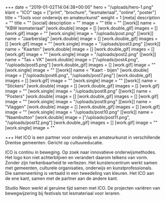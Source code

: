 +++
date = "2019-01-02T14:04:38+00:00"
hero = "/uploads/hero-1.png"
klant = "ICO"
tags = ["print", "brochure", "lesmateriaal", "online", "poster"]
title = "Tools voor onderwijs en amateurkunst"
weight = 1
[meta]
description = ""
title = ""
[social]
description = ""
image = ""
title = ""
[[work]]
name = "KBW lesmateriaal"
[work.double]
image = []
[work.double_gif]
images = []
[work.gif]
image = ""
[work.single]
image = "/uploads/post.png"
[[work]]
name = "Jaarberslag"
[work.double]
image = []
[work.double_gif]
images = []
[work.gif]
image = ""
[work.single]
image = "/uploads/post3.png"
[[work]]
name = "Kaarten"
[work.double]
image = []
[work.double_gif]
images = []
[work.gif]
image = ""
[work.single]
image = "/uploads/post2.png"
[[work]]
name = "Tas + VK"
[work.double]
image = ["/uploads/post4.png", "/uploads/post5.png"]
[work.double_gif]
images = []
[work.gif]
image = ""
[work.single]
image = ""
[[work]]
name = "Kaart - bijen"
[work.double]
image = ["/uploads/post6.png", "/uploads/post7.png"]
[work.double_gif]
images = []
[work.gif]
image = ""
[work.single]
image = ""
[[work]]
name = "Stickers"
[work.double]
image = []
[work.double_gif]
images = []
[work.gif]
image = ""
[work.single]
image = "/uploads/post8.png"
[[work]]
name = "Posters"
[work.double]
image = []
[work.double_gif]
images = []
[work.gif]
image = ""
[work.single]
image = "/uploads/post9.png"
[[work]]
name = "Vlaggen"
[work.double]
image = []
[work.double_gif]
images = []
[work.gif]
image = ""
[work.single]
image = "/uploads/post10.png"
[[work]]
name = "Naambutton"
[work.double]
image = ["/uploads/post11.png", "/uploads/post12.png"]
[work.double_gif]
images = []
[work.gif]
image = ""
[work.single]
image = ""

+++
Het ICO is een partner voor onderwijs en amateurkunst in verschillende Drentse gemeenten. Gericht op cultuureducatie.

ICO is continu in beweging. Op zoek naar innovatieve onderwijsmethodes. Het logo kon niet achterblijven en verandert daarom telkens van vorm. Zonder zijn herkenbaarheid te verliezen. Het kunstencentrum werkt samen met gemeenten, culturele organisaties, onderwijs en kunstprofessionals. Die samenwerking is vertaald in een tweedeling van kleuren. Het ICO aan de ene kant, samen met de partner aan de andere kant.

Studio Neon werkt al geruime tijd samen met ICO. De projecten variëren van bewegwijzering bij festivals tot lesmateriaal voor leraren.